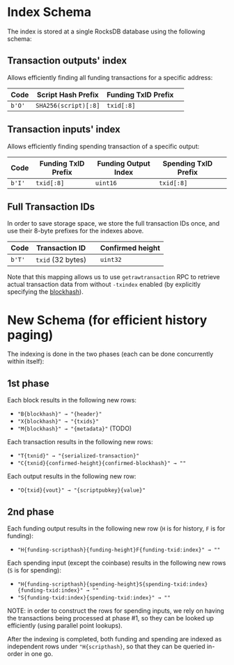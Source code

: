 # Index Schema

The index is stored at a single RocksDB database using the following schema:

## Transaction outputs' index

Allows efficiently finding all funding transactions for a specific address:

|  Code  | Script Hash Prefix   | Funding TxID Prefix   |   |
| ------ | -------------------- | --------------------- | - |
| `b'O'` | `SHA256(script)[:8]` | `txid[:8]`            |   |

## Transaction inputs' index

Allows efficiently finding spending transaction of a specific output:

|  Code  | Funding TxID Prefix  | Funding Output Index  | Spending TxID Prefix  |   |
| ------ | -------------------- | --------------------- | --------------------- | - |
| `b'I'` | `txid[:8]`           | `uint16`              | `txid[:8]`            |   |


## Full Transaction IDs

In order to save storage space, we store the full transaction IDs once, and use their 8-byte prefixes for the indexes above.

|  Code  | Transaction ID    |   | Confirmed height   |
| ------ | ----------------- | - | ------------------ |
| `b'T'` | `txid` (32 bytes) |   | `uint32`           |

Note that this mapping allows us to use `getrawtransaction` RPC to retrieve actual transaction data from without `-txindex` enabled
(by explicitly specifying the [blockhash](https://github.com/bitcoin/bitcoin/commit/497d0e014cc79d46531d570e74e4aeae72db602d)).


# New Schema (for efficient history paging)

The indexing is done in the two phases (each can be done concurrently within itself):

## 1st phase

Each block results in the following new rows:

 * `"B{blockhash}" → "{header}"`
 * `"X{blockhash}" → "{txids}"`
 * `"M{blockhash}" → "{metadata}"` (TODO)

Each transaction results in the following new rows:

 * `"T{txnid}" → "{serialized-transaction}"`
 * `"C{txnid}{confirmed-height}{confirmed-blockhash}" → ""`

Each output results in the following new row:

 * `"O{txid}{vout}" → "{scriptpubkey}{value}"`

## 2nd phase

Each funding output results in the following new row (`H` is for history, `F` is for funding):

 * `"H{funding-scripthash}{funding-height}F{funding-txid:index}" → ""`

Each spending input (except the coinbase) results in the following new rows (`S` is for spending):

 * `"H{funding-scripthash}{spending-height}S{spending-txid:index}{funding-txid:index}" → ""`
 * `"S{funding-txid:index}{spending-txid:index}" → ""`

NOTE: in order to construct the rows for spending inputs, we rely on having the transactions being processed at phase #1, so they can be looked up efficiently (using parallel point lookups).

After the indexing is completed, both funding and spending are indexed as independent rows under `"H{scripthash}`, so that they can be queried in-order in one go.
